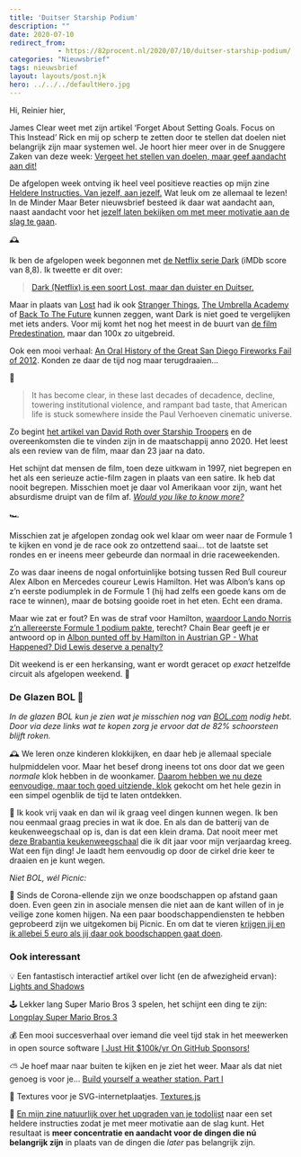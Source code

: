 ```yaml
---
title: 'Duitser Starship Podium'
description: ""
date: 2020-07-10
redirect_from: 
            - https://82procent.nl/2020/07/10/duitser-starship-podium/
categories: "Nieuwsbrief"
tags: nieuwsbrief	
layout: layouts/post.njk
hero: ../../../defaultHero.jpg
---
```

<!-- wp:paragraph -->

Hi, Reinier hier,

<!-- /wp:paragraph -->

<!-- wp:paragraph -->

James Clear weet met zijn artikel ‘Forget About Setting Goals. Focus on This Instead’ Rick en mij op scherp te zetten door te stellen dat doelen niet belangrijk zijn maar systemen wel. Je hoort hier meer over in de Snuggere Zaken van deze week: [Vergeet het stellen van doelen, maar geef aandacht aan dit!](https://www.snuggerezaken.nl/35)

<!-- /wp:paragraph -->

<!-- wp:paragraph -->

De afgelopen week ontving ik heel veel positieve reacties op mijn zine [Heldere Instructies. Van jezelf, aan jezelf.](https://mindermaarbeter.nl/zine-heldere-instructies-van-jezelf-aan-jezelf/) Wat leuk om ze allemaal te lezen! In de Minder Maar Beter nieuwsbrief besteed ik daar wat aandacht aan, naast aandacht voor het [jezelf laten bekijken om met meer motivatie aan de slag te gaan](https://mindermaarbeter.nl/concentratie/extra-motivatie-nodig-laat-je-bekijken/).

<!-- /wp:paragraph -->

<!-- wp:paragraph -->

🕰

<!-- /wp:paragraph -->

<!-- wp:paragraph -->

Ik ben de afgelopen week begonnen met [de Netflix serie Dark](https://www.imdb.com/title/tt5753856/) (iMDb score van 8,8). Ik tweette er dit over:

<!-- /wp:paragraph -->

<!-- wp:quote -->

> [Dark (Netflix) is een soort Lost, maar dan duister en Duitser.](https://twitter.com/Reinier/status/1280249239646453760)

<!-- /wp:quote -->

<!-- wp:paragraph -->

Maar in plaats van [Lost](https://www.imdb.com/title/tt0411008/?ref_=fn_al_tt_1) had ik ook [Stranger Things](https://www.imdb.com/title/tt4574334/?ref_=fn_al_tt_1), [The Umbrella Academy](https://www.imdb.com/title/tt1312171/?ref_=fn_al_tt_1) of [Back To The Future](https://www.imdb.com/title/tt0088763/?ref_=fn_al_tt_1) kunnen zeggen, want Dark is niet goed te vergelijken met iets anders. Voor mij komt het nog het meest in de buurt van [de film Predestination](https://www.imdb.com/title/tt2397535/?ref_=nv_sr_srsg_0), maar dan 100x zo uitgebreid.

<!-- /wp:paragraph -->

<!-- wp:paragraph -->

Ook een mooi verhaal: [An Oral History of the Great San Diego Fireworks Fail of 2012](https://www.thrillist.com/entertainment/nation/an-oral-history-of-the-great-san-diego-fireworks-fail-of-2012). Konden ze daar de tijd nog maar terugdraaien…

<!-- /wp:paragraph -->

<!-- wp:paragraph -->

🐛

<!-- /wp:paragraph -->

<!-- wp:quote -->

> It has become clear, in these last decades of decadence, decline, towering institutional violence, and rampant bad taste, that American life is stuck somewhere inside the Paul Verhoeven cinematic universe.

<!-- /wp:quote -->

<!-- wp:paragraph -->

Zo begint [het artikel van David Roth over Starship Troopers](https://www.newyorker.com/culture/culture-desk/how-starship-troopers-aligns-with-our-moment-of-american-defeat) en de overeenkomsten die te vinden zijn in de maatschappij anno 2020. Het leest als een review van de film, maar dan 23 jaar na dato.

<!-- /wp:paragraph -->

<!-- wp:paragraph -->

Het schijnt dat mensen de film, toen deze uitkwam in 1997, niet begrepen en het als een serieuze actie-film zagen in plaats van een satire. Ik heb dat nooit begrepen. Misschien moet je daar vol Amerikaan voor zijn, want het absurdisme druipt van de film af. _[Would you like to know more?](https://www.youtube.com/watch?v=kdrjzE1SE58)_

<!-- /wp:paragraph -->

<!-- wp:paragraph -->

🏎

<!-- /wp:paragraph -->

<!-- wp:paragraph -->

Misschien zat je afgelopen zondag ook wel klaar om weer naar de Formule 1 te kijken en vond je de race ook zo ontzettend saai… tot de laatste set rondes en er ineens meer gebeurde dan normaal in drie raceweekenden.

<!-- /wp:paragraph -->

<!-- wp:paragraph -->

Zo was daar ineens de nogal onfortuinlijke botsing tussen Red Bull coureur Alex Albon en Mercedes coureur Lewis Hamilton. Het was Albon’s kans op z’n eerste podiumplek in de Formule 1 (hij had zelfs een goede kans om de race te winnen), maar de botsing gooide roet in het eten. Echt een drama.

<!-- /wp:paragraph -->

<!-- wp:paragraph -->

Maar wie zat er fout? En was de straf voor Hamilton, [waardoor Lando Norris z’n allereerste Formule 1 podium pakte](https://www.youtube.com/watch?v=XgXo0509S28), terecht? Chain Bear geeft je er antwoord op in [Albon punted off by Hamilton in Austrian GP - What Happened? Did Lewis deserve a penalty?](https://www.youtube.com/watch?v=uXLYc9giy6w)

<!-- /wp:paragraph -->

<!-- wp:paragraph -->

Dit weekend is er een herkansing, want er wordt geracet op _exact_ hetzelfde circuit als afgelopen weekend. 🍿

<!-- /wp:paragraph -->

<!-- wp:heading {"level":3} -->

### De Glazen BOL 🔮

<!-- /wp:heading -->

<!-- wp:paragraph -->

_In de glazen BOL kun je zien wat je misschien nog van [BOL.com](https://partner.bol.com/click/click?p=2&t=url&s=1066120&f=TXL&url=https%3A%2F%2Fwww.bol.com%2Fnl%2F&name=de%20winkel%20van%20ons%20allemaal) nodig hebt. Door via deze links wat te kopen zorg je ervoor dat de 82% schoorsteen blijft roken._

<!-- /wp:paragraph -->

<!-- wp:paragraph -->

🕰 We leren onze kinderen klokkijken, en daar heb je allemaal speciale hulpmiddelen voor. Maar het besef drong ineens tot ons door dat we geen _normale_ klok hebben in de woonkamer. [Daarom hebben we nu deze eenvoudige, maar toch goed uitziende, klok](https://partner.bol.com/click/click?p=2&t=url&s=1066120&f=TXL&url=https%3A%2F%2Fwww.bol.com%2Fnl%2Fp%2Fkarlsson-wekker-alarmklok-lofty-mat-groen-diameter-11-cm%2F9200000105728485%2F&name=Karlsson%20Wekker) gekocht om het hele gezin in een simpel ogenblik de tijd te laten ontdekken.

<!-- /wp:paragraph -->

<!-- wp:paragraph -->

🍜 Ik kook vrij vaak en dan wil ik graag veel dingen kunnen wegen. Ik ben nou eenmaal graag precies in wat ik doe. En als dan de batterij van de keukenweegschaal op is, dan is dat een klein drama. Dat nooit meer met [deze Brabantia keukenweegschaal](https://partner.bol.com/click/click?p=2&t=url&s=1066118&f=TXL&url=https%3A%2F%2Fwww.bol.com%2Fnl%2Fp%2Fbrabantia-tasty-keukenweegschaal-digitaal-met-dynamo-dark-grey%2F9200000106249005%2F&name=Brabantia%20Keukenweegschaal) die ik dit jaar voor mijn verjaardag kreeg. Wat een fijn ding! Je laadt hem eenvoudig op door de cirkel drie keer te draaien en je kunt wegen.

<!-- /wp:paragraph -->

<!-- wp:paragraph -->

_Niet BOL, wél Picnic:_

<!-- /wp:paragraph -->

<!-- wp:paragraph -->

🛒 Sinds de Corona-ellende zijn we onze boodschappen op afstand gaan doen. Even geen zin in asociale mensen die niet aan de kant willen of in je veilige zone komen hijgen. Na een paar boodschappendiensten te hebben geprobeerd zijn we uitgekomen bij Picnic. En om dat te vieren [krijgen jij en ik allebei 5 euro als jij daar ook boodschappen gaat doen](https://picnic.app/nl/vriendenkorting/REINI359).

<!-- /wp:paragraph -->

<!-- wp:heading {"level":3} -->

### Ook interessant

<!-- /wp:heading -->

<!-- wp:paragraph -->

💡 Een fantastisch interactief artikel over licht (en de afwezigheid ervan): [Lights and Shadows](https://ciechanow.ski/lights-and-shadows/)

<!-- /wp:paragraph -->

<!-- wp:paragraph -->

🕹 Lekker lang Super Mario Bros 3 spelen, het schijnt een ding te zijn: [Longplay Super Mario Bros 3](https://www.youtube.com/watch?v=c2LTcQwmOV4&feature=share)

<!-- /wp:paragraph -->

<!-- wp:paragraph -->

💰 Een mooi succesverhaal over iemand die veel tijd stak in het meewerken in open source software [I Just Hit \$100k/yr On GitHub Sponsors!](https://calebporzio.com/i-just-hit-dollar-100000yr-on-github-sponsors-heres-how-i-did-it)

<!-- /wp:paragraph -->

<!-- wp:paragraph -->

⛅️ Je hoef maar naar buiten te kijken en je ziet het weer. Maar als dat niet genoeg is voor je… [Build yourself a weather station. Part I](https://blog.kdubovikov.ml/articles/hardware/build-yourself-a-weather-station)

<!-- /wp:paragraph -->

<!-- wp:paragraph -->

🤩 Textures voor je SVG-internetplaatjes. [Textures.js](https://riccardoscalco.it/textures/)

<!-- /wp:paragraph -->

<!-- wp:paragraph -->

📖 [En mijn zine natuurlijk over het upgraden van je todolijst](https://mindermaarbeter.nl/zine-heldere-instructies-van-jezelf-aan-jezelf/) naar een set heldere instructies zodat je met meer motivatie aan de slag kunt. Het resultaat is **meer concentratie en aandacht voor de dingen die nú belangrijk zijn** in plaats van de dingen die _later_ pas belangrijk zijn.

<!-- /wp:paragraph -->

<!-- wp:block {"ref":214} /-->
